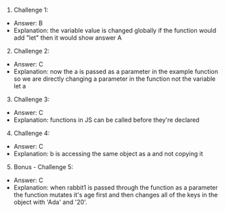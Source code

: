 1. Challenge 1:
  - Answer: B
  - Explanation: the variable value is changed globally if the function would add "let" then it would show answer A


2. Challenge 2:
  - Answer: C
  - Explanation: now the a is passed as a parameter in the example function so we are directly changing a parameter in the function not the variable let a


3. Challenge 3:
  - Answer: C
  - Explanation: functions in JS can be called before they're declared


4. Challenge 4:
  - Answer: C
  - Explanation: b is accessing the same object as a and not copying it


5. Bonus - Challenge 5:
  - Answer: C
  - Explanation: when rabbit1 is passed through the function as a parameter the function mutates it's age first and then changes all of the keys in the object with 'Ada' and '20'.
